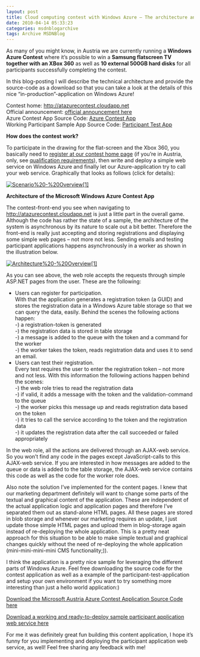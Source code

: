 ```yaml
---
layout: post
title: Cloud computing contest with Windows Azure – The architecture and technology of our Austrian contest application
date: 2010-04-14 05:33:23
categories: msdnblogarchive
tags: Archive MSDNBlog
---
```


As many of you might know, in Austria we are currently running a **Windows Azure Contest** where it’s possible to win a **Samsung flatscreen TV together with an XBox 360** as well as **10 external 500GB hard disks** for all participants successfully completing the contest.

 In this blog-posting I will describe the technical architecture and provide the source-code as a download so that you can take a look at the details of this nice “in-production”-application on Windows Azure!

 Contest home: <http://atazurecontest.cloudapp.net>   
Official announcement: [official announcement here](http://www.codefest.at/post/2010/03/31/Contest-Cloud-Computing-mit-Windows-Azure-e28093-Samsung-HD-Fernseher-und-Xbox-360-gewinnen.aspx)   
Azure Contest App Source Code: [Azure Contest App](http://cid-d37c9d7bfbce8418.skydrive.live.com/self.aspx/Public/Various/201004%20Azure%20Contest/Microsoft%20Azure%20Contest%20Application.zip)   
Working Participant Sample App Source Code: [Participant Test App](http://cid-d37c9d7bfbce8418.skydrive.live.com/self.aspx/Public/Various/201004%20Azure%20Contest/Participant%20Test%20Code%20Azure%20Contest.zip)

 **How does the contest work?**

 To participate in the drawing for the flat-screen and the Xbox 360, you basically need to [register at our contest home page](http://atazurecontest.cloudapp.net/) (if you’re in Austria, only, see [qualification requirements](http://atazurecontest.cloudapp.net/Default.aspx?linkId=Details)), then write and deploy a simple web service on Windows Azure and finally let our Azure-application try to call your web service. Graphically that looks as follows (click for details):

 [![Scenario%20-%20Overview[1]](http://public.bay.livefilestore.com/y1pNmo_Nnmg7R7nNommfm6YF-yrOvsPLgDlzPBMMgI5oxnhml4PFl1I996nFl-Uose1qjH8Wg-7zwJTTwo10UXS5g/Scenario%20-%20Overview.PNG "Scenario%20-%20Overview[1]")](http://cid-d37c9d7bfbce8418.skydrive.live.com/self.aspx/Public/Various/201004%20Azure%20Contest/Scenario%20-%20Overview.PNG) 

  **Architecture of the Microsoft Windows Azure Contest App** 

 The contest-front-end you see when navigating to <http://atazurecontest.cloudapp.net> is just a little part in the overall game. Although the code has rather the state of a sample, the architecture of the system is asynchronous by its nature to scale out a bit better. Therefore the front-end is really just accepting and storing registrations and displaying some simple web pages – not more not less. Sending emails and testing participant applications happens asynchronously in a worker as shown in the illustration below.

 [![Architecture%20-%20Overview[1]](http://public.bay.livefilestore.com/y1pvt3EX962iAiLlTYAtlJUm-eJba2J75JtGgA2w3JfQerOmdZ5fOkkn55pEgCA6v263aa84mEktmKIj6vGW-fDJg/Architecture%20-%20Overview.PNG "Architecture%20-%20Overview[1]")](http://cid-d37c9d7bfbce8418.skydrive.live.com/self.aspx/Public/Various/201004%20Azure%20Contest/Architecture%20-%20Overview.PNG) 

 As you can see above, the web role accepts the requests through simple ASP.NET pages from the user. These are the following:

 * Users can register for participation.   
With that the application generates a registration token (a GUID) and stores the registration data in a Windows Azure table storage so that we can query the data, easily. Behind the scenes the following actions happen:   
-) a registration-token is generated   
-) the registration data is stored in table storage   
-) a message is added to the queue with the token and a command for the worker   
-) the worker takes the token, reads registration data and uses it to send an email.
* Users can test their registration.   
Every test requires the user to enter the registration token – not more and not less. With this information the following actions happen behind the scenes:   
-) the web role tries to read the registration data   
-) if valid, it adds a message with the token and the validation-command to the queue   
-) the worker picks this message up and reads registration data based on the token   
-) it tries to call the service according to the token and the registration data   
-) it updates the registration data after the call succeeded or failed appropriately

 In the web role, all the actions are delivered through an AJAX-web service. So you won’t find any code in the pages except JavaScript-calls to this AJAX-web service. If you are interested in how messages are added to the queue or data is added to the table storage, the AJAX-web service contains this code as well as the code for the worker role does.

 Also note the solution I’ve implemented for the content pages. I knew that our marketing department definitely will want to change some parts of the textual and graphical content of the application. These are independent of the actual application logic and application pages and therefore I’ve separated them out as stand-alone HTML pages. All these pages are stored in blob storage and whenever our marketing requires an update, I just update those simple HTML pages and upload them in blog-storage again instead of re-deploying the whole application. This is a pretty neat approach for this situation to be able to make simple textual and graphical changes quickly without the need of re-deploying the whole application (mini-mini-mini-mini CMS functionality;)).

 I think the application is a pretty nice sample for leveraging the different parts of Windows Azure. Feel free downloading the source code for the contest application as well as a example of the participant-test-application and setup your own environment if you want to try something more interesting than just a hello world application:)

 [Download the Microsoft Austria Azure Contest Application Source Code here](http://cid-d37c9d7bfbce8418.skydrive.live.com/self.aspx/Public/Various/201004%20Azure%20Contest/Microsoft%20Azure%20Contest%20Application.zip)

 [Download a working and ready-to-deploy sample participant application web service here](http://cid-d37c9d7bfbce8418.skydrive.live.com/self.aspx/Public/Various/201004%20Azure%20Contest/Participant%20Test%20Code%20Azure%20Contest.zip)

 For me it was definitely great fun building this content application, I hope it’s funny for you implementing and deploying the participant application web service, as well! Feel free sharing any feedback with me!


